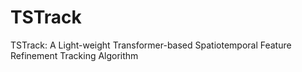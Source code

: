 # TSTrack
TSTrack: A Light-weight Transformer-based  Spatiotemporal Feature Refinement Tracking  Algorithm
